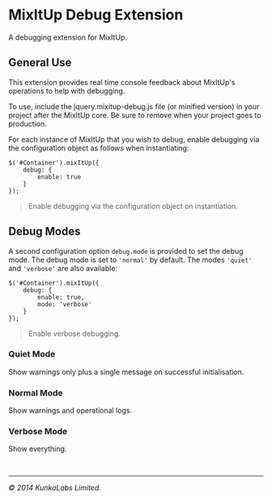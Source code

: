 MixItUp Debug Extension
=========

A debugging extension for MixItUp.

## General Use

This extension provides real time console feedback about MixItUp's operations to help with debugging.

To use, include the jquery.mixitup-debug.js file (or minified version) in your project after the MixItUp core. Be sure to remove when your project goes to production.

For each instance of MixItUp that you wish to debug, enable debugging via the configuration object as follows when instantiating:

```
$('#Container').mixItUp({
	debug: {
		enable: true
	}
});
```
> Enable debugging via the configuration object on instantiation.

## Debug Modes

A second configuration option `debug.mode` is provided to set the debug mode. The debug mode is set to `'normal'` by default. The modes `'quiet'` and `'verbose'` are also available:

```
$('#Container').mixItUp({
	debug: {
		enable: true,
		mode: 'verbose'
	}
});
```
> Enable verbose debugging.

### Quiet Mode

Show warnings only plus a single message on successful initialisation.

### Normal Mode

Show warnings and operational logs.

### Verbose Mode

Show everything.

<br/>
<hr/>

*&copy; 2014 KunkaLabs Limited.*
